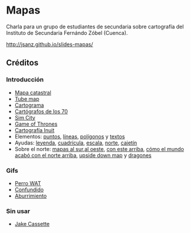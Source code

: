 Mapas
======

Charla para un grupo de estudiantes de secundaria sobre cartografía del
Instituto de Secundaria Fernándo Zóbel (Cuenca).

http://jsanz.github.io/slides-mapas/

## Créditos

### Introducción

- [Mapa catastral](http://sclcountysurveyor.blogspot.com.es/2012/10/cadastral-maps-and-county-grid-numbers.html)
- [Tube map](https://tfl.gov.uk/maps/track/tube)
- [Cartograma](http://www.esri.com/news/arcuser/0110/cartograms.html)
- [Cartógrafos de los 70](http://secondat.blogspot.com.es/2010/07/george-and-agnes.html)
- [Sim City](http://www.playnation.de/spiele-news/simcity/community-verlangt-nach-groesseren-maps-id46796.html)
- [Game of Thrones](http://www.mediumscreen.com/2013/03/game-of-thrones-le-trone-de-fer.html)
- [Cartografía Inuit](https://decolonialatlas.wordpress.com/2016/04/12/inuit-cartography/)
- Elementos: [puntos](https://team.cartodb.com/u/piensaenpixel/viz/a3b27bb6-5b80-11e5-b5f5-0e4fddd5de28/public_map), [líneas](http://flightroutes.geographica.gs/), [polígonos](https://observatory.cartodb.com/viz/2efcbf5c-080a-11e6-ac50-0e31c9be1b51/public_map) y [textos](http://maps.stamen.com/toner/#17/40.07427/-2.13282)
- Ayudas: [leyenda](http://ocean.floridamarine.org/boating_guides/florida_keys/products/interactive_maps/Middle_Keys_Side_A.html), [cuadrícula](http://hubpages.com/education/Materials-and-Directions-for-Teaching-Latitude-and-Longitude-With-Battleship-Game), [escala](http://www.outdoorblueprint.com/read/how-to-read-a-topographic-map/), [norte](http://www.clker.com/clipart-white-compass-rose-24.html), [cajetín](http://dtandina.blogspot.com.es/2014/08/cajetin-y-angulos.html)
- Sobre el norte: [mapas al sur](http://www.odt.org/southupmaps.htm),[al oeste](http://brightside.me/article/what-the-world-looks-like-to-different-people-as-shown-by-seven-utterly-fascinating-maps-44505/), [con este arriba](https://www.wikiwand.com/en/Bianco_world_map), [cómo el mundo acabó con el norte arriba](http://america.aljazeera.com/opinions/2014/2/maps-cartographycolonialismnortheurocentricglobe.html), [upside down map](https://xkcd.com/1500/) y [dragones](https://en.uit.no/forskning/forskningsgrupper/gruppe?p_document_id=344565)

### Gifs

- [Perro WAT](http://giphy.com/gifs/fpXxIjftmkk9y)
- [Confundido](http://giphy.com/gifs/hip-hop-1995-coolio-rQPRCclTBVyU0)
- [Aburrimiento](http://giphy.com/gifs/disney-bored-tired-NWg7M1VlT101W)

### Sin usar

- [Jake Cassette](http://giphy.com/gifs/adventure-time-alabama-shakes-sound-and-color-cgW5iwX0e37qg)
